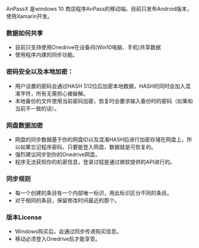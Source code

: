 AnPassX 是windows 10 商店程序AnPass的移动端。目前只发布Android版本，使用Xamarin开发。

### 数据如何共享
* 目前只支持使用Onedrive在设备间(Win10电脑、手机)共享数据
* 使用程序内建的同步功能。

### 密码安全以及本地加密：
* 用户设置的密码会通过HASH 512位后加密本地数据，HASH的同时会加入混淆字符，所有无需担心被破解。
* 本地备份的文件使用当前密码加密，恢复时会要求输入备份时的密码（如果和当前不一致的话）。

### 网盘数据加密
* 网盘的同步数据基于你的网盘ID以及混淆HASH后进行加密存储在网盘上，所以如果忘记程序密码，只要能登入网盘，数据就是可恢复的。
* 强烈建议同步到你的Onedrive网盘。
* 程序无法获知你的机密信息，登录过程是通过微软提供的API进行的。

### 同步规则
* 每一个创建的条目有一个内部唯一标识，用此标识区分不同的条目。
* 对于相同的条目，保留修改时间最近的那个。

### 版本License
* Windows购买后，会通过同步传递购买信息。
* 移动必须登入Onedrive后才能享受。
